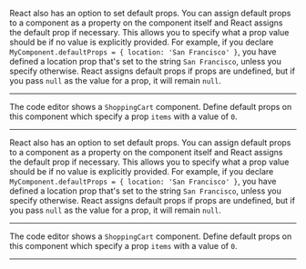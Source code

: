 <div class="challenge-instructions react"><div><section id="description">
<p>React also has an option to set default props. You can assign default props to a component as a property on the component itself and React assigns the default prop if necessary. This allows you to specify what a prop value should be if no value is explicitly provided. For example, if you declare <code>MyComponent.defaultProps = { location: 'San Francisco' }</code>, you have defined a location prop that's set to the string <code>San Francisco</code>, unless you specify otherwise. React assigns default props if props are undefined, but if you pass <code>null</code> as the value for a prop, it will remain <code>null</code>.</p>
</section></div><hr/><div><section id="instructions">
<p>The code editor shows a <code>ShoppingCart</code> component. Define default props on this component which specify a prop <code>items</code> with a value of <code>0</code>.</p>
</section></div><hr/></div><div class="challenge-instructions react"><div><section id="description">
<p>React also has an option to set default props. You can assign default props to a component as a property on the component itself and React assigns the default prop if necessary. This allows you to specify what a prop value should be if no value is explicitly provided. For example, if you declare <code>MyComponent.defaultProps = { location: 'San Francisco' }</code>, you have defined a location prop that's set to the string <code>San Francisco</code>, unless you specify otherwise. React assigns default props if props are undefined, but if you pass <code>null</code> as the value for a prop, it will remain <code>null</code>.</p>
</section></div><hr/><div><section id="instructions">
<p>The code editor shows a <code>ShoppingCart</code> component. Define default props on this component which specify a prop <code>items</code> with a value of <code>0</code>.</p>
</section></div><hr/></div>